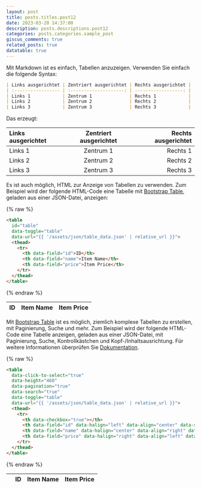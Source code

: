 ```yaml
---
layout: post
title: posts.titles.post12
date: 2023-03-20 14:37:00
description: posts.descriptions.post12
categories: posts.categories.sample_post
giscus_comments: true
related_posts: true
datatable: true
---
```


Mit Markdown ist es einfach, Tabellen anzuzeigen. Verwenden Sie einfach die folgende Syntax:

```markdown
| Links ausgerichtet | Zentriert ausgerichtet | Rechts ausgerichtet |
| :----------------- | :--------------------: | ------------------: |
| Links 1            | Zentrum 1              | Rechts 1            |
| Links 2            | Zentrum 2              | Rechts 2            |
| Links 3            | Zentrum 3              | Rechts 3            |

```

Das erzeugt:

| Links ausgerichtet | Zentriert ausgerichtet | Rechts ausgerichtet |
| :----------------- | :--------------------: | ------------------: |
| Links 1            | Zentrum 1              | Rechts 1            |
| Links 2            | Zentrum 2              | Rechts 2            |
| Links 3            | Zentrum 3              | Rechts 3            |


<p></p>

Es ist auch möglich, HTML zur Anzeige von Tabellen zu verwenden. Zum Beispiel wird der folgende HTML-Code eine Tabelle mit [Bootstrap Table](https://bootstrap-table.com/), geladen aus einer JSON-Datei, anzeigen:

{% raw  %}
```html
<table
  id="table"
  data-toggle="table"
  data-url="{{ '/assets/json/table_data.json' | relative_url }}">
  <thead>
    <tr>
      <th data-field="id">ID</th>
      <th data-field="name">Item Name</th>
      <th data-field="price">Item Price</th>
    </tr>
  </thead>
</table>
```
{% endraw  %}

<table
  data-toggle="table"
  data-url="{{ '/assets/json/table_data.json' | relative_url }}">
  <thead>
    <tr>
      <th data-field="id">ID</th>
      <th data-field="name">Item Name</th>
      <th data-field="price">Item Price</th>
    </tr>
  </thead>
</table>

<p></p>

Mit [Bootstrap Table](https://bootstrap-table.com/) ist es möglich, ziemlich komplexe Tabellen zu erstellen, mit Paginierung, Suche und mehr. Zum Beispiel wird der folgende HTML-Code eine Tabelle anzeigen, geladen aus einer JSON-Datei, mit Paginierung, Suche, Kontrollkästchen und Kopf-/Inhaltsausrichtung. Für weitere Informationen überprüfen Sie  [Dokumentation](https://examples.bootstrap-table.com/index.html).

{% raw  %}
```html
<table
  data-click-to-select="true"
  data-height="460"
  data-pagination="true"
  data-search="true"
  data-toggle="table"
  data-url="{{ '/assets/json/table_data.json' | relative_url }}">
  <thead>
    <tr>
      <th data-checkbox="true"></th>
      <th data-field="id" data-halign="left" data-align="center" data-sortable="true">ID</th>
      <th data-field="name" data-halign="center" data-align="right" data-sortable="true">Item Name</th>
      <th data-field="price" data-halign="right" data-align="left" data-sortable="true">Item Price</th>
    </tr>
  </thead>
</table>
```
{% endraw  %}

<table
  data-click-to-select="true"
  data-height="460"
  data-pagination="true"
  data-search="true"
  data-toggle="table"
  data-url="{{ '/assets/json/table_data.json' | relative_url }}">
  <thead>
    <tr>
      <th data-checkbox="true"></th>
      <th data-field="id" data-halign="left" data-align="center" data-sortable="true">ID</th>
      <th data-field="name" data-halign="center" data-align="right" data-sortable="true">Item Name</th>
      <th data-field="price" data-halign="right" data-align="left" data-sortable="true">Item Price</th>
    </tr>
  </thead>
</table>
